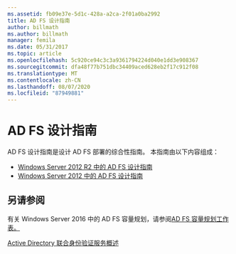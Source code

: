 ```yaml
---
ms.assetid: fb09e37e-5d1c-428a-a2ca-2f01a0ba2992
title: AD FS 设计指南
author: billmath
ms.author: billmath
manager: femila
ms.date: 05/31/2017
ms.topic: article
ms.openlocfilehash: 5c920ce94c3c3a9361794224d040e1dd3e908367
ms.sourcegitcommit: dfa48f77b751dbc34409aced628eb2f17c912f08
ms.translationtype: MT
ms.contentlocale: zh-CN
ms.lasthandoff: 08/07/2020
ms.locfileid: "87949881"
---
```

# <a name="ad-fs-design-guide"></a>AD FS 设计指南



AD FS 设计指南是设计 AD FS 部署的综合性指南。  本指南由以下内容组成：

-   [Windows Server 2012 R2 中的 AD FS 设计指南](AD-FS-Design-Guide-in-Windows-Server-2012-R2.md)
-   [Windows Server 2012 中的 AD FS 设计指南](AD-FS-Design-Guide-in-Windows-Server-2012.md)



## <a name="see-also"></a>另请参阅
有关 Windows Server 2016 中的 AD FS 容量规划，请参阅[AD FS 容量规划工作表。](https://adfsdocs.blob.core.windows.net/adfs/ADFSCapacity2016.xlsx)

[Active Directory 联合身份验证服务概述](../../Active-Directory-Federation-Services.md)
